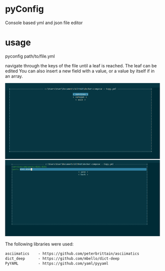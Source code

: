 # pyConfig
 
Console based yml and json file editor

# usage

pyconfig path/to/file.yml

navigate through the keys of the file until a leaf is reached. The leaf can be edited
You can also insert a new field with a value, or a value by itself if in an array.

![Navigate](/navigate.PNG)
![Edit](/edit.PNG)

The following libraries were used:

    asciimatics    - https://github.com/peterbrittain/asciimatics
    dict_deep      - https://github.com/mbello/dict-deep
    PyYAML         - https://github.com/yaml/pyyaml
